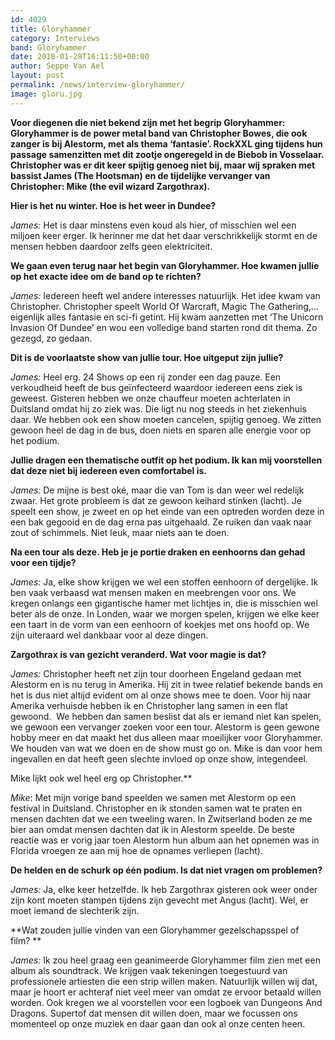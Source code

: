 ```yaml
---
id: 4029
title: Gloryhammer
category: Interviews
band: Gloryhammer
date: 2018-01-28T16:11:50+00:00
author: Seppe Van Ael
layout: post
permalink: /news/interview-gloryhammer/
image: gloru.jpg
---
```

**Voor diegenen die niet bekend zijn met het begrip Gloryhammer: Gloryhammer is de power metal band van Christopher Bowes, die ook zanger is bij Alestorm, met als thema ‘fantasie’. RockXXL ging tijdens hun passage samenzitten met dit zootje ongeregeld in de Biebob in Vosselaar. Christopher was er dit keer spijtig genoeg niet bij, maar wij spraken met bassist James (The Hootsman) en de tijdelijke vervanger van Christopher: Mike (the evil wizard Zargothrax).** 

**Hier is het nu winter. Hoe is het weer in Dundee?**

_James:_ Het is daar minstens even koud als hier, of misschien wel een miljoen keer erger. Ik herinner me dat het daar verschrikkelijk stormt en de mensen hebben daardoor zelfs geen elektriciteit.

**We gaan even terug naar het begin van Gloryhammer. Hoe kwamen jullie op het exacte idee om de band op te richten?**

_James:_ Iedereen heeft wel andere interesses natuurlijk. Het idee kwam van Christopher. Christopher speelt World Of Warcraft, Magic The Gathering,… eigenlijk alles fantasie en sci-fi getint. Hij kwam aanzetten met ‘The Unicorn Invasion Of Dundee’ en wou een volledige band starten rond dit thema. Zo gezegd, zo gedaan.

**Dit is de voorlaatste show van jullie tour. Hoe uitgeput zijn jullie?**

_James:_ Heel erg. 24 Shows op een rij zonder een dag pauze. Een verkoudheid heeft de bus geïnfecteerd waardoor iedereen eens ziek is geweest. Gisteren hebben we onze chauffeur moeten achterlaten in Duitsland omdat hij zo ziek was. Die ligt nu nog steeds in het ziekenhuis daar. We hebben ook een show moeten cancelen, spijtig genoeg. We zitten gewoon heel de dag in de bus, doen niets en sparen alle energie voor op het podium.

**Jullie dragen een thematische outfit op het podium. Ik kan mij voorstellen dat deze niet bij iedereen even comfortabel is.** 

_James:_ De mijne is best oké, maar die van Tom is dan weer wel redelijk zwaar. Het grote probleem is dat ze gewoon keihard stinken (lacht). Je speelt een show, je zweet en op het einde van een optreden worden deze in een bak gegooid en de dag erna pas uitgehaald. Ze ruiken dan vaak naar zout of schimmels. Niet leuk, maar niets aan te doen.

**Na een tour als deze. Heb je je portie draken en eenhoorns dan gehad voor een tijdje?**

_James:_ Ja, elke show krijgen we wel een stoffen eenhoorn of dergelijke. Ik ben vaak verbaasd wat mensen maken en meebrengen voor ons. We kregen onlangs een gigantische hamer met lichtjes in, die is misschien wel beter als de onze. In Londen, waar we morgen spelen, krijgen we elke keer een taart in de vorm van een eenhoorn of koekjes met ons hoofd op. We zijn uiteraard wel dankbaar voor al deze dingen.

**Zargothrax is van gezicht veranderd. Wat voor magie is dat?**

_James:_ Christopher heeft net zijn tour doorheen Engeland gedaan met Alestorm en is nu terug in Amerika. Hij zit in twee relatief bekende bands en het is dus niet altijd evident om al onze shows mee te doen. Voor hij naar Amerika verhuisde hebben ik en Christopher lang samen in een flat gewoond.  We hebben dan samen beslist dat als er iemand niet kan spelen, we gewoon een vervanger zoeken voor een tour. Alestorm is geen gewone hobby meer en dat maakt het dus alleen maar moeilijker voor Gloryhammer. We houden van wat we doen en de show must go on. Mike is dan voor hem ingevallen en dat heeft geen slechte invloed op onze show, integendeel.
  
Mike lijkt ook wel heel erg op Christopher.**

_Mike_: Met mijn vorige band speelden we samen met Alestorm op een festival in Duitsland. Christopher en ik stonden samen wat te praten en mensen dachten dat we een tweeling waren. In Zwitserland boden ze me bier aan omdat mensen dachten dat ik in Alestorm speelde. De beste reactie was er vorig jaar toen Alestorm hun album aan het opnemen was in Florida vroegen ze aan mij hoe de opnames verliepen (lacht).

**De helden en de schurk op één podium. Is dat niet vragen om problemen?**

_James:_ Ja, elke keer hetzelfde. Ik heb Zargothrax gisteren ook weer onder zijn kont moeten stampen tijdens zijn gevecht met Angus (lacht). Wel, er moet iemand de slechterik zijn.

**Wat zouden jullie vinden van een Gloryhammer gezelschapsspel of film? ** 

_James:_ Ik zou heel graag een geanimeerde Gloryhammer film zien met een album als soundtrack. We krijgen vaak tekeningen toegestuurd van professionele artiesten die een strip willen maken. Natuurlijk willen wij dat, maar je hoort er achteraf niet veel meer van omdat ze ervoor betaald willen worden. Ook kregen we al voorstellen voor een logboek van Dungeons And Dragons. Supertof dat mensen dit willen doen, maar we focussen ons momenteel op onze muziek en daar gaan dan ook al onze centen heen.
